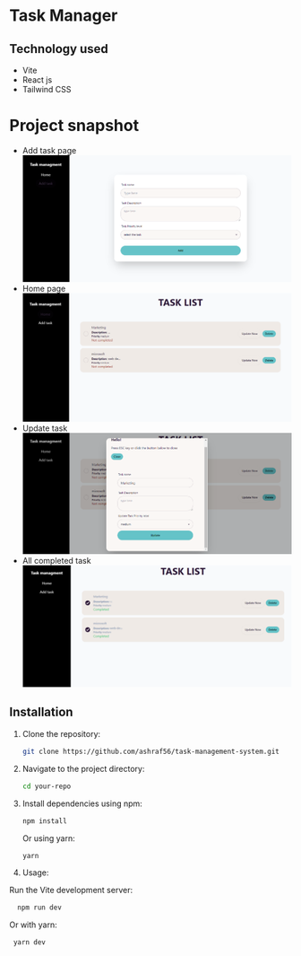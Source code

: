 

# Task Manager

## Technology used
 - Vite
 - React js
 - Tailwind CSS

# Project snapshot
- Add task page
![Project Logo](/public/projectimg1.png)
- Home page
![Project Logo](/public/p2.png)
- Update task
![Project Logo](/public/Screensho2t.png)
- All completed task
![Project Logo](/public/Screenshot2.png)




## Installation

1. Clone the repository:

   ```bash
   git clone https://github.com/ashraf56/task-management-system.git
   ```

2. Navigate to the project directory:

   ```bash
   cd your-repo
   ```

3. Install dependencies using npm:

   ```bash
   npm install
   ```

   Or using yarn:

   ```bash
   yarn
   ```

4. Usage:

 Run the Vite development server:


 ```bash
   npm run dev
   ```
Or with yarn:

 ```bash
  yarn dev
   ```
